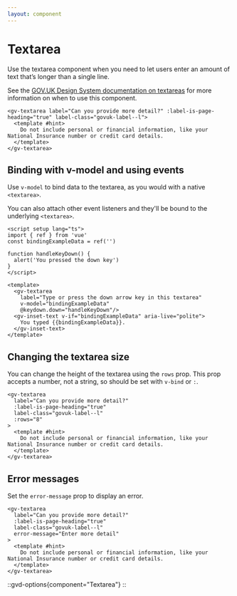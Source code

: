 ```yaml
---
layout: component
---
```


# Textarea

Use the textarea component when you need to let users enter an amount of text that’s longer than a single line.

See the [GOV.UK Design System documentation on textareas](https://design-system.service.gov.uk/components/textarea/) for
more information on when to use this component.

```vue
<gv-textarea label="Can you provide more detail?" :label-is-page-heading="true" label-class="govuk-label--l">
  <template #hint>
    Do not include personal or financial information, like your National Insurance number or credit card details. 
  </template>
</gv-textarea>
```

## Binding with v-model and using events

Use `v-model` to bind data to the textarea, as you would with a native `<textarea>`.

You can also attach other event listeners and they'll be bound to the underlying `<textarea>`.

```vue
<script setup lang="ts">
import { ref } from 'vue'
const bindingExampleData = ref('')

function handleKeyDown() {
  alert('You pressed the down key')
}
</script>

<template>
  <gv-textarea 
    label="Type or press the down arrow key in this textarea" 
    v-model="bindingExampleData" 
    @keydown.down="handleKeyDown"/>
  <gv-inset-text v-if="bindingExampleData" aria-live="polite">
    You typed {{bindingExampleData}}.
  </gv-inset-text>
</template>
```

## Changing the textarea size

You can change the height of the textarea using the `rows` prop. This prop accepts a number, not a string, so should
be set with `v-bind` or `:`.

```vue
<gv-textarea 
  label="Can you provide more detail?" 
  :label-is-page-heading="true" 
  label-class="govuk-label--l"
  :rows="8"
>
  <template #hint>
    Do not include personal or financial information, like your National Insurance number or credit card details. 
  </template>
</gv-textarea>
```

## Error messages

Set the `error-message` prop to display an error.

```vue
<gv-textarea 
  label="Can you provide more detail?" 
  :label-is-page-heading="true" 
  label-class="govuk-label--l"
  error-message="Enter more detail"
>
  <template #hint>
    Do not include personal or financial information, like your National Insurance number or credit card details. 
  </template>
</gv-textarea>
```

::gvd-options{component="Textarea"}
::